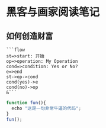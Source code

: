 # 黑客与画家阅读笔记

## 如何创造财富







~~~flow
```flow
st=>start: 开始
op=>operation: My Operation
cond=>condition: Yes or No?
e=>end
st->op->cond
cond(yes)->e
cond(no)->op
&```
~~~

 

```javascript
function fun(){
  echo "这是一句非常牛逼的代码";
}
fun();
```